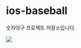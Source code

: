 # ios-baseball
숫자야구 프로젝트 저장소입니다. 

<img src="https://discord.com/channels/@me/793123892888600616/1009637056806404106">
